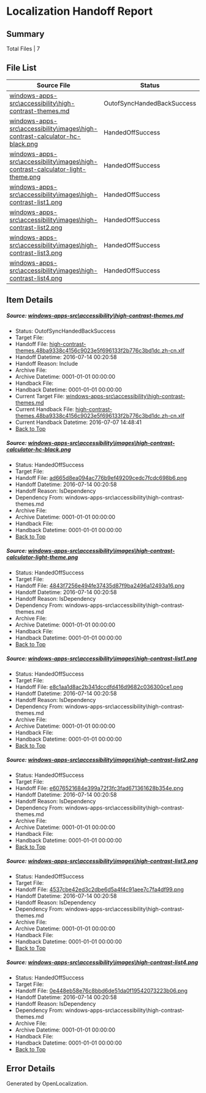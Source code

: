 # <a name='report-top'></a> Localization Handoff Report

## Summary
 Total Files | 7

## File List
 Source File | Status | Details 
 ----------- | ------ | ------- 
 [windows-apps-src\accessibility\high-contrast-themes.md](https://github.com/Microsoft/windows-apps/blob/e1e9875e6e892ea77a75227d49b439d94a7acd4f/windows-apps-src/accessibility/high-contrast-themes.md) | OutofSyncHandedBackSuccess | [Details](#e3ddfa887202eac35bd5317af4ded25841cd1c3e17)
 [windows-apps-src\accessibility\images\high-contrast-calculator-hc-black.png](https://github.com/Microsoft/windows-apps/blob/13c3ed89d1fe6e07a633f1c6562600915c2eaf47/windows-apps-src/accessibility/images/high-contrast-calculator-hc-black.png) | HandedOffSuccess | [Details](#ad665d8ea094ac776b9ef49209cedc7fcdc698b622)
 [windows-apps-src\accessibility\images\high-contrast-calculator-light-theme.png](https://github.com/Microsoft/windows-apps/blob/13c3ed89d1fe6e07a633f1c6562600915c2eaf47/windows-apps-src/accessibility/images/high-contrast-calculator-light-theme.png) | HandedOffSuccess | [Details](#4843f7256e494fe37435d87f9ba2496a12493a1623)
 [windows-apps-src\accessibility\images\high-contrast-list1.png](https://github.com/Microsoft/windows-apps/blob/13c3ed89d1fe6e07a633f1c6562600915c2eaf47/windows-apps-src/accessibility/images/high-contrast-list1.png) | HandedOffSuccess | [Details](#e8c1aa1d8ac2b341dccdfd416d9682c036300ce124)
 [windows-apps-src\accessibility\images\high-contrast-list2.png](https://github.com/Microsoft/windows-apps/blob/13c3ed89d1fe6e07a633f1c6562600915c2eaf47/windows-apps-src/accessibility/images/high-contrast-list2.png) | HandedOffSuccess | [Details](#e6076521684e399a72f3fc3fad671361628b354e26)
 [windows-apps-src\accessibility\images\high-contrast-list3.png](https://github.com/Microsoft/windows-apps/blob/13c3ed89d1fe6e07a633f1c6562600915c2eaf47/windows-apps-src/accessibility/images/high-contrast-list3.png) | HandedOffSuccess | [Details](#4537cbe42ed3c2dbe6d5a4f4c91aee7c7fa4df9928)
 [windows-apps-src\accessibility\images\high-contrast-list4.png](https://github.com/Microsoft/windows-apps/blob/13c3ed89d1fe6e07a633f1c6562600915c2eaf47/windows-apps-src/accessibility/images/high-contrast-list4.png) | HandedOffSuccess | [Details](#0e448eb58e76c8bbd6de51da0f19542073223b0630)

## Item Details
##### <a name='e3ddfa887202eac35bd5317af4ded25841cd1c3e17'></a> Source: [windows-apps-src\accessibility\high-contrast-themes.md](https://github.com/Microsoft/windows-apps/blob/e1e9875e6e892ea77a75227d49b439d94a7acd4f/windows-apps-src/accessibility/high-contrast-themes.md)
* Status: OutofSyncHandedBackSuccess
* Target File: 
* Handoff File: [high-contrast-themes.48ba9338c4156c9023e5f696133f2b776c3bd1dc.zh-cn.xlf](https://github.com/Microsoft/WDG.handoff/blob/eb149c885fcd1cb58f54415a10358e0db88cf92f/ol-handoff/Microsoft/windows-apps.zh-cn/master/high-contrast-themes.48ba9338c4156c9023e5f696133f2b776c3bd1dc.zh-cn.xlf)
* Handoff Datetime: 2016-07-14 00:20:58
* Handoff Reason: Include
* Archive File: 
* Archive Datetime: 0001-01-01 00:00:00
* Handback File: 
* Handback Datetime: 0001-01-01 00:00:00
* Current Target File: [windows-apps-src\accessibility\high-contrast-themes.md](https://github.com/Microsoft/windows-apps.zh-cn/blob/bca83abcea8983793c4b2e273492df455b9ebf58/windows-apps-src/accessibility/high-contrast-themes.md)
* Current Handback File: [high-contrast-themes.48ba9338c4156c9023e5f696133f2b776c3bd1dc.zh-cn.xlf](https://github.com/Microsoft/WDG.handback/blob/54f4c20d99d5eee8b729518034746c0ee2458777/ol-handback/Microsoft/windows-apps.zh-cn/master/high-contrast-themes.48ba9338c4156c9023e5f696133f2b776c3bd1dc.zh-cn.xlf)
* Current Handback Datetime: 2016-07-07 14:48:41
* [Back to Top](#report-top)

##### <a name='ad665d8ea094ac776b9ef49209cedc7fcdc698b622'></a> Source: [windows-apps-src\accessibility\images\high-contrast-calculator-hc-black.png](https://github.com/Microsoft/windows-apps/blob/13c3ed89d1fe6e07a633f1c6562600915c2eaf47/windows-apps-src/accessibility/images/high-contrast-calculator-hc-black.png)
* Status: HandedOffSuccess
* Target File: 
* Handoff File: [ad665d8ea094ac776b9ef49209cedc7fcdc698b6.png](https://github.com/Microsoft/WDG.handoff/blob/eb149c885fcd1cb58f54415a10358e0db88cf92f/ol-handoff/Microsoft/windows-apps.zh-cn/master/ad665d8ea094ac776b9ef49209cedc7fcdc698b6.png)
* Handoff Datetime: 2016-07-14 00:20:58
* Handoff Reason: IsDependency
* Dependency From: windows-apps-src\accessibility\high-contrast-themes.md
* Archive File: 
* Archive Datetime: 0001-01-01 00:00:00
* Handback File: 
* Handback Datetime: 0001-01-01 00:00:00
* [Back to Top](#report-top)

##### <a name='4843f7256e494fe37435d87f9ba2496a12493a1623'></a> Source: [windows-apps-src\accessibility\images\high-contrast-calculator-light-theme.png](https://github.com/Microsoft/windows-apps/blob/13c3ed89d1fe6e07a633f1c6562600915c2eaf47/windows-apps-src/accessibility/images/high-contrast-calculator-light-theme.png)
* Status: HandedOffSuccess
* Target File: 
* Handoff File: [4843f7256e494fe37435d87f9ba2496a12493a16.png](https://github.com/Microsoft/WDG.handoff/blob/eb149c885fcd1cb58f54415a10358e0db88cf92f/ol-handoff/Microsoft/windows-apps.zh-cn/master/4843f7256e494fe37435d87f9ba2496a12493a16.png)
* Handoff Datetime: 2016-07-14 00:20:58
* Handoff Reason: IsDependency
* Dependency From: windows-apps-src\accessibility\high-contrast-themes.md
* Archive File: 
* Archive Datetime: 0001-01-01 00:00:00
* Handback File: 
* Handback Datetime: 0001-01-01 00:00:00
* [Back to Top](#report-top)

##### <a name='e8c1aa1d8ac2b341dccdfd416d9682c036300ce124'></a> Source: [windows-apps-src\accessibility\images\high-contrast-list1.png](https://github.com/Microsoft/windows-apps/blob/13c3ed89d1fe6e07a633f1c6562600915c2eaf47/windows-apps-src/accessibility/images/high-contrast-list1.png)
* Status: HandedOffSuccess
* Target File: 
* Handoff File: [e8c1aa1d8ac2b341dccdfd416d9682c036300ce1.png](https://github.com/Microsoft/WDG.handoff/blob/eb149c885fcd1cb58f54415a10358e0db88cf92f/ol-handoff/Microsoft/windows-apps.zh-cn/master/e8c1aa1d8ac2b341dccdfd416d9682c036300ce1.png)
* Handoff Datetime: 2016-07-14 00:20:58
* Handoff Reason: IsDependency
* Dependency From: windows-apps-src\accessibility\high-contrast-themes.md
* Archive File: 
* Archive Datetime: 0001-01-01 00:00:00
* Handback File: 
* Handback Datetime: 0001-01-01 00:00:00
* [Back to Top](#report-top)

##### <a name='e6076521684e399a72f3fc3fad671361628b354e26'></a> Source: [windows-apps-src\accessibility\images\high-contrast-list2.png](https://github.com/Microsoft/windows-apps/blob/13c3ed89d1fe6e07a633f1c6562600915c2eaf47/windows-apps-src/accessibility/images/high-contrast-list2.png)
* Status: HandedOffSuccess
* Target File: 
* Handoff File: [e6076521684e399a72f3fc3fad671361628b354e.png](https://github.com/Microsoft/WDG.handoff/blob/eb149c885fcd1cb58f54415a10358e0db88cf92f/ol-handoff/Microsoft/windows-apps.zh-cn/master/e6076521684e399a72f3fc3fad671361628b354e.png)
* Handoff Datetime: 2016-07-14 00:20:58
* Handoff Reason: IsDependency
* Dependency From: windows-apps-src\accessibility\high-contrast-themes.md
* Archive File: 
* Archive Datetime: 0001-01-01 00:00:00
* Handback File: 
* Handback Datetime: 0001-01-01 00:00:00
* [Back to Top](#report-top)

##### <a name='4537cbe42ed3c2dbe6d5a4f4c91aee7c7fa4df9928'></a> Source: [windows-apps-src\accessibility\images\high-contrast-list3.png](https://github.com/Microsoft/windows-apps/blob/13c3ed89d1fe6e07a633f1c6562600915c2eaf47/windows-apps-src/accessibility/images/high-contrast-list3.png)
* Status: HandedOffSuccess
* Target File: 
* Handoff File: [4537cbe42ed3c2dbe6d5a4f4c91aee7c7fa4df99.png](https://github.com/Microsoft/WDG.handoff/blob/eb149c885fcd1cb58f54415a10358e0db88cf92f/ol-handoff/Microsoft/windows-apps.zh-cn/master/4537cbe42ed3c2dbe6d5a4f4c91aee7c7fa4df99.png)
* Handoff Datetime: 2016-07-14 00:20:58
* Handoff Reason: IsDependency
* Dependency From: windows-apps-src\accessibility\high-contrast-themes.md
* Archive File: 
* Archive Datetime: 0001-01-01 00:00:00
* Handback File: 
* Handback Datetime: 0001-01-01 00:00:00
* [Back to Top](#report-top)

##### <a name='0e448eb58e76c8bbd6de51da0f19542073223b0630'></a> Source: [windows-apps-src\accessibility\images\high-contrast-list4.png](https://github.com/Microsoft/windows-apps/blob/13c3ed89d1fe6e07a633f1c6562600915c2eaf47/windows-apps-src/accessibility/images/high-contrast-list4.png)
* Status: HandedOffSuccess
* Target File: 
* Handoff File: [0e448eb58e76c8bbd6de51da0f19542073223b06.png](https://github.com/Microsoft/WDG.handoff/blob/eb149c885fcd1cb58f54415a10358e0db88cf92f/ol-handoff/Microsoft/windows-apps.zh-cn/master/0e448eb58e76c8bbd6de51da0f19542073223b06.png)
* Handoff Datetime: 2016-07-14 00:20:58
* Handoff Reason: IsDependency
* Dependency From: windows-apps-src\accessibility\high-contrast-themes.md
* Archive File: 
* Archive Datetime: 0001-01-01 00:00:00
* Handback File: 
* Handback Datetime: 0001-01-01 00:00:00
* [Back to Top](#report-top)


## Error Details

Generated by OpenLocalization.
